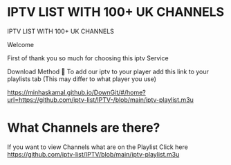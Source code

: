 # IPTV LIST WITH 100+ UK CHANNELS
IPTV LIST WITH 100+ UK CHANNELS 

Welcome 

First of thank you so much for choosing this iptv Service 


Download Method  🔗 
To add our iptv to your player add this link to your playlists tab (This may differ to what player you use)

https://minhaskamal.github.io/DownGit/#/home?url=https://github.com/iptv-list/IPTV-/blob/main/iptv-playlist.m3u

# What Channels are there?
If you want to view Channels what are on the Playlist Click here 
https://github.com/iptv-list/IPTV/blob/main/iptv-playlist.m3u
